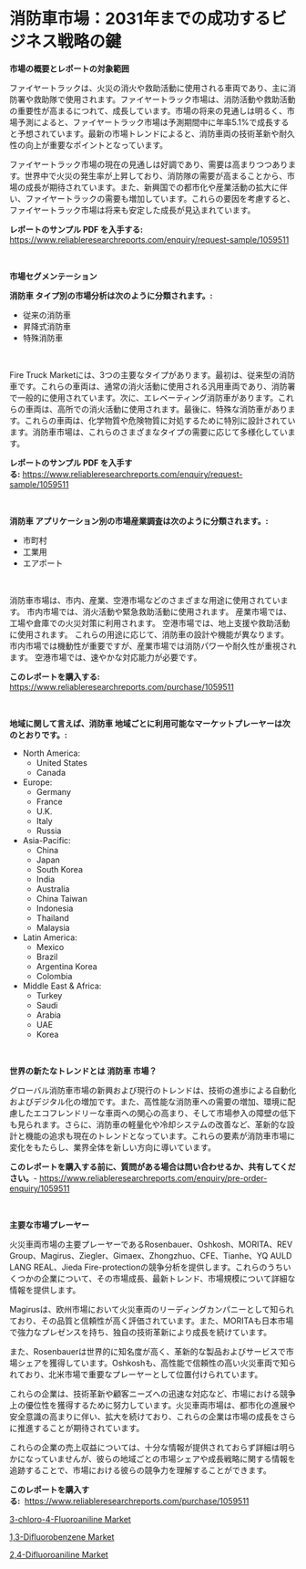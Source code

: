<p><h1>消防車市場：2031年までの成功するビジネス戦略の鍵</h1></p><p><strong>市場の概要とレポートの対象範囲</strong></p>
<p><p>ファイヤートラックは、火災の消火や救助活動に使用される車両であり、主に消防署や救助隊で使用されます。ファイヤートラック市場は、消防活動や救助活動の重要性が高まるにつれて、成長しています。市場の将来の見通しは明るく、市場予測によると、ファイヤートラック市場は予測期間中に年率5.1%で成長すると予想されています。最新の市場トレンドによると、消防車両の技術革新や耐久性の向上が重要なポイントとなっています。</p><p>ファイヤートラック市場の現在の見通しは好調であり、需要は高まりつつあります。世界中で火災の発生率が上昇しており、消防隊の需要が高まることから、市場の成長が期待されています。また、新興国での都市化や産業活動の拡大に伴い、ファイヤートラックの需要も増加しています。これらの要因を考慮すると、ファイヤートラック市場は将来も安定した成長が見込まれています。</p></p>
<p><strong>レポートのサンプル PDF を入手する:</strong> <a href="https://www.reliableresearchreports.com/enquiry/request-sample/1059511">https://www.reliableresearchreports.com/enquiry/request-sample/1059511</a></p>
<p>&nbsp;</p>
<p><strong>市場セグメンテーション</strong></p>
<p><strong>消防車 タイプ別の市場分析は次のように分類されます。:</strong></p>
<p><ul><li>従来の消防車</li><li>昇降式消防車</li><li>特殊消防車</li></ul></p>
<p>&nbsp;</p>
<p><p>Fire Truck Marketには、3つの主要なタイプがあります。最初は、従来型の消防車です。これらの車両は、通常の消火活動に使用される汎用車両であり、消防署で一般的に使用されています。次に、エレベーティング消防車があります。これらの車両は、高所での消火活動に使用されます。最後に、特殊な消防車があります。これらの車両は、化学物質や危険物質に対処するために特別に設計されています。消防車市場は、これらのさまざまなタイプの需要に応じて多様化しています。</p></p>
<p><strong>レポートのサンプル PDF を入手する:</strong>&nbsp;<a href="https://www.reliableresearchreports.com/enquiry/request-sample/1059511">https://www.reliableresearchreports.com/enquiry/request-sample/1059511</a></p>
<p>&nbsp;</p>
<p><strong> 消防車 アプリケーション別の市場産業調査は次のように分類されます。:</strong></p>
<p><ul><li>市町村</li><li>工業用</li><li>エアポート</li></ul></p>
<p>&nbsp;</p>
<p><p>消防車市場は、市内、産業、空港市場などのさまざまな用途に使用されています。 市内市場では、消火活動や緊急救助活動に使用されます。 産業市場では、工場や倉庫での火災対策に利用されます。 空港市場では、地上支援や救助活動に使用されます。 これらの用途に応じて、消防車の設計や機能が異なります。市内市場では機動性が重要ですが、産業市場では消防パワーや耐久性が重視されます。 空港市場では、速やかな対応能力が必要です。</p></p>
<p><strong>このレポートを購入する:</strong>&nbsp; <a href="https://www.reliableresearchreports.com/purchase/1059511">https://www.reliableresearchreports.com/purchase/1059511</a></p>
<p>&nbsp;</p>
<p><strong>地域に関して言えば、消防車 地域ごとに利用可能なマーケットプレーヤーは次のとおりです。:</strong></p>
<p><ul>
    <li>
        North America:
        <ul>
            <li>United States</li>
            <li>Canada</li>
        </ul>
    </li>
    <li>
        Europe:
        <ul>
            <li>Germany</li>
            <li>France</li>
            <li>U.K.</li>
            <li>Italy</li>
            <li>Russia</li>
        </ul>
    </li>
    <li>
        Asia-Pacific:
        <ul>
            <li>China</li>
            <li>Japan</li>
            <li>South Korea</li>
            <li>India</li>
            <li>Australia</li>
            <li>China Taiwan</li>
            <li>Indonesia</li>
            <li>Thailand</li>
            <li>Malaysia</li>
        </ul>
    </li>
    <li>
        Latin America:
        <ul>
            <li>Mexico</li>
            <li>Brazil</li>
            <li>Argentina Korea</li>
            <li>Colombia</li>
        </ul>
    </li>
    <li>
        Middle East & Africa:
        <ul>
            <li>Turkey</li>
            <li>Saudi</li>
            <li>Arabia</li>
            <li>UAE</li>
            <li>Korea</li>
        </ul>
    </li>
    </ul></p>
<p>&nbsp;</p>
<p><strong>世界の新たなトレンドとは 消防車 市場？</strong></p>
<p><p>グローバル消防車市場の新興および現行のトレンドは、技術の進歩による自動化およびデジタル化の増加です。また、高性能な消防車への需要の増加、環境に配慮したエコフレンドリーな車両への関心の高まり、そして市場参入の障壁の低下も見られます。さらに、消防車の軽量化や冷却システムの改善など、革新的な設計と機能の追求も現在のトレンドとなっています。これらの要素が消防車市場に変化をもたらし、業界全体を新しい方向に導いています。</p></p>
<p><strong>このレポートを購入する前に、質問がある場合は問い合わせるか、共有してください。</strong>- <a href="https://www.reliableresearchreports.com/enquiry/pre-order-enquiry/1059511">https://www.reliableresearchreports.com/enquiry/pre-order-enquiry/1059511</a></p>
<p>&nbsp;</p>
<p><strong>主要な市場プレーヤー</strong></p>
<p><p>火災車両市場の主要プレーヤーであるRosenbauer、Oshkosh、MORITA、REV Group、Magirus、Ziegler、Gimaex、Zhongzhuo、CFE、Tianhe、YQ AULD LANG REAL、Jieda Fire-protectionの競争分析を提供します。これらのうちいくつかの企業について、その市場成長、最新トレンド、市場規模について詳細な情報を提供します。</p><p>Magirusは、欧州市場において火災車両のリーディングカンパニーとして知られており、その品質と信頼性が高く評価されています。また、MORITAも日本市場で強力なプレゼンスを持ち、独自の技術革新により成長を続けています。</p><p>また、Rosenbauerは世界的に知名度が高く、革新的な製品およびサービスで市場シェアを獲得しています。Oshkoshも、高性能で信頼性の高い火災車両で知られており、北米市場で重要なプレーヤーとして位置付けられています。</p><p>これらの企業は、技術革新や顧客ニーズへの迅速な対応など、市場における競争上の優位性を獲得するために努力しています。火災車両市場は、都市化の進展や安全意識の高まりに伴い、拡大を続けており、これらの企業は市場の成長をさらに推進することが期待されています。</p><p>これらの企業の売上収益については、十分な情報が提供されておらず詳細は明らかになっていませんが、彼らの地域ごとの市場シェアや成長戦略に関する情報を追跡することで、市場における彼らの競争力を理解することができます。</p></p>
<p><strong>このレポートを購入する:</strong>&nbsp;&nbsp;<a href="https://www.reliableresearchreports.com/purchase/1059511">https://www.reliableresearchreports.com/purchase/1059511</a></p>
<p><p><a href="https://view.publitas.com/reportprime-1/3-chloro-4-fluoroaniline-market-size-furnishes-valuable-information-encompassing-market-share-market-trends-and-projections-spanning-from-2023-to-2030/">3-chloro-4-Fluoroaniline Market</a></p><p><a href="https://view.publitas.com/reportprime-1/13-difluorobenzene-market-dynamics-2023-2030-also-about-its-market-trends-projections-and-opportunities/">1,3-Difluorobenzene Market</a></p><p><a href="https://view.publitas.com/reportprime-1/decoding-the-24-difluoroaniline-market-a-deep-dive-into-the-latest-market-trends-market-segmentation-and-competitive-analysis/">2,4-Difluoroaniline Market</a></p></p>